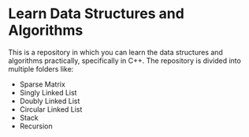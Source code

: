 # Learn Data Structures and Algorithms

This is a repository in which you can learn the data structures and algorithms practically, specifically in C++. The repository is divided into multiple folders like:
- Sparse Matrix
- Singly Linked List
- Doubly Linked List
- Circular Linked List
- Stack
- Recursion
